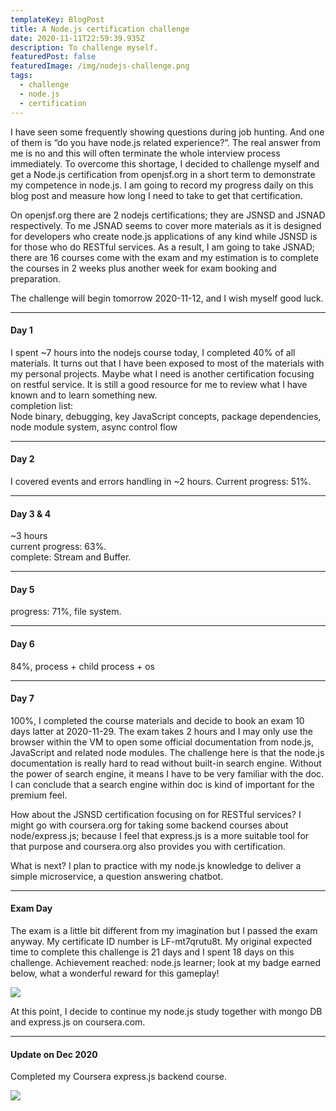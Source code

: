 ```yaml
---
templateKey: BlogPost
title: A Node.js certification challenge
date: 2020-11-11T22:59:39.935Z
description: To challenge myself.
featuredPost: false
featuredImage: /img/nodejs-challenge.png
tags:
  - challenge
  - node.js
  - certification
---
```

I have seen some frequently showing questions during job hunting. And one of them is “do you have node.js related experience?”. The real answer from me is no and this will often terminate the whole interview process immediately. To overcome this shortage, I decided to challenge myself and get a Node.js certification from openjsf.org in a short term to demonstrate my competence in node.js. I am going to record my progress daily on this blog post and measure how long I need to take to get that certification.

On openjsf.org there are 2 nodejs certifications; they are JSNSD and JSNAD respectively. To me JSNAD seems to cover more materials as it is designed for developers who create node.js applications of any kind while JSNSD is for those who do RESTful services. As a result, I am going to take JSNAD; there are 16 courses come with the exam and my estimation is to complete the courses in 2 weeks plus another week for exam booking and preparation. 

The challenge will begin tomorrow 2020-11-12, and I wish myself good luck.

- - -

#### Day 1

I spent ~7 hours into the nodejs course today, I completed 40% of all materials.
It turns out that I have been exposed to most of the materials with my personal projects.
Maybe what I need is another certification focusing on restful service. 
It is still a good resource for me to review what I have known and to learn something new.
\
completion list:
\
Node binary, debugging, key JavaScript concepts, package dependencies, node module system,  async control flow

- - -

#### Day 2

I covered events and errors handling in ~2 hours. Current progress: 51%.

- - -

#### Day 3 & 4

~3 hours\
current progress: 63%. \
complete: Stream and Buffer.

- - -

#### Day 5

progress: 71%, file system.

- - -

#### Day 6

84%, process + child process + os 

- - -

#### Day 7

100%, I completed the course materials and decide to book an exam 10 days latter at 2020-11-29. The exam takes 2 hours and I may only use the browser within the VM to open some official documentation from node.js, JavaScript and related node modules. The challenge here is that the node.js documentation is really hard to read without built-in search engine. Without the power of search engine, it means I have to be very familiar with the doc. I can conclude that a search engine within doc is kind of important for the premium feel.

How about the JSNSD certification focusing on for RESTful services? I might go with coursera.org for taking some backend courses about node/express.js; because I feel that express.js is a more suitable tool for that purpose and coursera.org also provides you with certification.

What is next? I plan to practice with my node.js knowledge to deliver a simple microservice, a question answering chatbot. 

- - -

#### Exam Day

The exam is a little bit different from my imagination but I passed the exam anyway. My certificate ID number is LF-mt7qrutu8t. My original expected time to complete this challenge is 21 days and I spent 18 days on this challenge. Achievement reached: node.js learner; look at my badge earned below, what a wonderful reward for this gameplay!

![](/img/nodejs-challenge.png)

At this point, I decide to continue my node.js study together with mongo DB and express.js on coursera.com. 

- - -

#### Update on Dec 2020

Completed my Coursera express.js backend course.

![](/img/express-certificate.png)